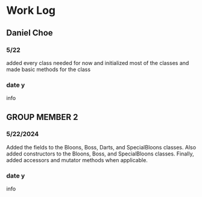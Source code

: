 # Work Log

## Daniel Choe

### 5/22

added every class needed for now and initialized most of the classes and made basic methods for the class

### date y

info


## GROUP MEMBER 2

### 5/22/2024

Added the fields to the Bloons, Boss, Darts, and SpecialBloons classes. Also added constructors to the Bloons, Boss, and SpecialBloons classes.
Finally, added accessors and mutator methods when applicable. 

### date y

info

